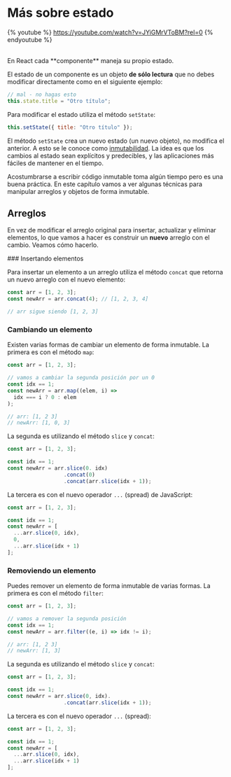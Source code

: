 # Más sobre estado

{% youtube %} https://youtube.com/watch?v=JYiGMrVToBM?rel=0 {% endyoutube %}

<br>
En React cada **componente** maneja su propio estado.

El estado de un componente es un objeto **de sólo lectura** que no debes modificar directamente como en el siguiente ejemplo:

```js
// mal - no hagas esto
this.state.title = "Otro título";
```

Para modificar el estado utiliza el método `setState`:

```js
this.setState({ title: "Otro título" });
```

El método `setState` crea un nuevo estado (un nuevo objeto), no modifica el anterior. A esto se le conoce como [inmutabilidad](https://es.wikipedia.org/wiki/Objeto_inmutable). La idea es que los cambios al estado sean explícitos y predecibles, y las aplicaciones más fáciles de mantener en el tiempo.

Acostumbrarse a escribir código inmutable toma algún tiempo pero es una buena práctica. En este capítulo vamos a ver algunas técnicas para manipular arreglos y objetos de forma inmutable.

## Arreglos

En vez de modificar el arreglo original para insertar, actualizar y eliminar elementos, lo que vamos a hacer es construir un **nuevo** arreglo con el cambio. Veamos cómo hacerlo.

### Insertando elementos

Para insertar un elemento a un arreglo utiliza el método `concat` que retorna un nuevo arreglo con el nuevo elemento:

```js
const arr = [1, 2, 3];
const newArr = arr.concat(4); // [1, 2, 3, 4]

// arr sigue siendo [1, 2, 3]
```

### Cambiando un elemento

Existen varias formas de cambiar un elemento de forma inmutable. La primera es con el método `map`:

```js
const arr = [1, 2, 3];

// vamos a cambiar la segunda posición por un 0
const idx == 1;
const newArr = arr.map((elem, i) =>
  idx === i ? 0 : elem
);

// arr: [1, 2 3]
// newArr: [1, 0, 3]
```

La segunda es utilizando el método `slice` y `concat`:

```js
const arr = [1, 2, 3];

const idx == 1;
const newArr = arr.slice(0. idx)
                  .concat(0)
                  .concat(arr.slice(idx + 1));
```

La tercera es con el nuevo operador `...` (spread) de JavaScript:

```js
const arr = [1, 2, 3];

const idx == 1;
const newArr = [
  ...arr.slice(0, idx),
  0,
  ...arr.slice(idx + 1)
];
```

### Removiendo un elemento

Puedes remover un elemento de forma inmutable de varias formas. La primera es con el método `filter`:

```js
const arr = [1, 2, 3];

// vamos a remover la segunda posición
const idx == 1;
const newArr = arr.filter((e, i) => idx != i);

// arr: [1, 2 3]
// newArr: [1, 3]
```

La segunda es utilizando el método `slice` y `concat`:

```js
const arr = [1, 2, 3];

const idx == 1;
const newArr = arr.slice(0, idx).
                  .concat(arr.slice(idx + 1));
```

La tercera es con el nuevo operador `...` (spread):

```js
const arr = [1, 2, 3];

const idx == 1;
const newArr = [
  ...arr.slice(0, idx),
  ...arr.slice(idx + 1)
];
```
